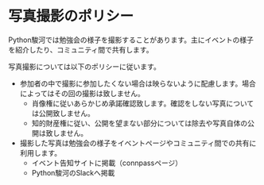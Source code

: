 # 写真撮影のポリシー

Python駿河では勉強会の様子を撮影することがあります。主にイベントの様子を紹介したり、コミュニティ間で共有します。

写真撮影については以下のポリシーに従います。

- 参加者の中で撮影に参加したくない場合は映らないように配慮します。場合によってはその回の撮影は致しません。
  - 肖像権に従いあらかじめ承諾確認致します。確認をしない写真については公開致しません。
  - 知的財産権に従い、公開を望まない部分については除去や写真自体の公開は致しません。
- 撮影した写真は勉強会の様子をイベントページやコミュニティ間での共有に利用します。
  - イベント告知サイトに掲載（connpassページ）
  - Python駿河のSlackへ掲載
  <!-- Python駿河のブログサイト -->
